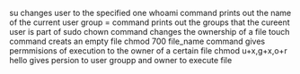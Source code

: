 su changes user to the specified one
whoami command prints out the name of the current user
group = command prints out the groups that the cureent user is part of
sudo chown command changes the ownership of a file
touch command creats an empty file
chmod 700 file_name command gives permmisions of execution to the owner of a certain file
chmod u+x,g+x,o+r hello gives persion to user groupp and owner to execute file
